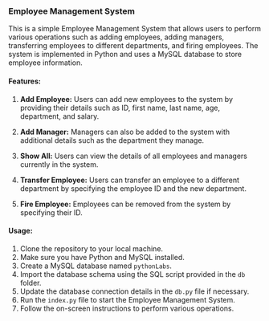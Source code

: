 ### Employee Management System

This is a simple Employee Management System that allows users to perform various operations such as adding employees, adding managers, transferring employees to different departments, and firing employees. The system is implemented in Python and uses a MySQL database to store employee information.


#### Features:
1. **Add Employee:** Users can add new employees to the system by providing their details such as ID, first name, last name, age, department, and salary.
   
2. **Add Manager:** Managers can also be added to the system with additional details such as the department they manage.
   
3. **Show All:** Users can view the details of all employees and managers currently in the system.
   
4. **Transfer Employee:** Users can transfer an employee to a different department by specifying the employee ID and the new department.
   
5. **Fire Employee:** Employees can be removed from the system by specifying their ID.


#### Usage:
1. Clone the repository to your local machine.
2. Make sure you have Python and MySQL installed.
3. Create a MySQL database named `pythonLabs`.
4. Import the database schema using the SQL script provided in the `db` folder.
5. Update the database connection details in the `db.py` file if necessary.
6. Run the `index.py` file to start the Employee Management System.
7. Follow the on-screen instructions to perform various operations.

